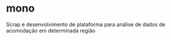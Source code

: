 # mono
Scrap e desenvolvimento de plataforma para análise de dados de acomodação em determinada região
